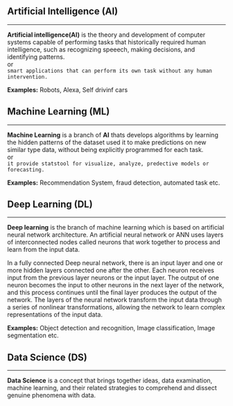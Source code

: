 ## Artificial Intelligence (AI)
------
**Artificial intelligence(AI)** is the theory and development of computer systems capable of performing tasks that historically required human intelligence, such as recognizing speeech, making decisions, and identifying patterns. \
or \
`smart applications that can perform its own task without any human intervention.`


**Examples:** Robots, Alexa, Self drivinf cars



## Machine Learning (ML)
----
**Machine Learning** is a branch of **AI** thats develops algorithms by learning the hidden patterns of the dataset used it to make predictions on new similar type data, without being explicitly programmed for each task. \
or \
`it provide statstool for visualize, analyze, predective models or forecasting.`

**Examples:** Recommendation System, fraud detection, automated task etc.



## Deep Learning (DL)
-----
**Deep learning** is the branch of machine learning which is based on artificial neural network architecture. An artificial neural network or ANN uses layers of interconnected nodes called neurons that work together to process and learn from the input data.

In a fully connected Deep neural network, there is an input layer and one or more hidden layers connected one after the other. Each neuron receives input from the previous layer neurons or the input layer. The output of one neuron becomes the input to other neurons in the next layer of the network, and this process continues until the final layer produces the output of the network. The layers of the neural network transform the input data through a series of nonlinear transformations, allowing the network to learn complex representations of the input data.


**Examples:** Object detection and recognition, Image classification, Image segmentation etc.


## Data Science (DS)
----
**Data Science** is a concept that brings together ideas, data examination, machine learning, and their related strategies to comprehend and dissect genuine phenomena with data.